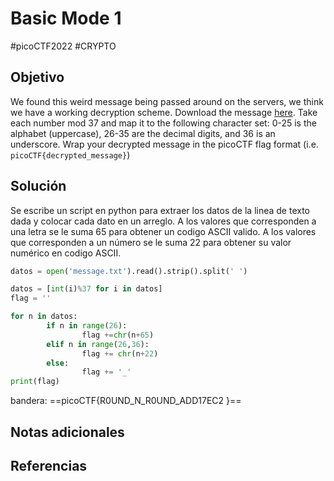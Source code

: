 # Basic Mode 1
#picoCTF2022 #CRYPTO 
## Objetivo
We found this weird message being passed around on the servers, we think we have a working decryption scheme. Download the message [here](https://artifacts.picoctf.net/c/395/message.txt). Take each number mod 37 and map it to the following character set: 0-25 is the alphabet (uppercase), 26-35 are the decimal digits, and 36 is an underscore. Wrap your decrypted message in the picoCTF flag format (i.e. `picoCTF{decrypted_message}`)
## Solución
Se escribe un script en python para extraer los datos de la linea de texto dada y colocar cada dato en un arreglo.
A los valores que corresponden a una letra se le suma 65 para obtener un codigo ASCII valido.
A los valores que corresponden a un número se le suma 22 para obtener su valor numérico en codigo ASCII.
```python
datos = open('message.txt').read().strip().split(' ')

datos = [int(i)%37 for i in datos]
flag = ''

for n in datos:
        if n in range(26):
                flag +=chr(n+65)
        elif n in range(26,36):
                flag += chr(n+22)
        else:
                flag += '_'
print(flag)

```
bandera: ==picoCTF{R0UND_N_R0UND_ADD17EC2
}==
## Notas adicionales

## Referencias
